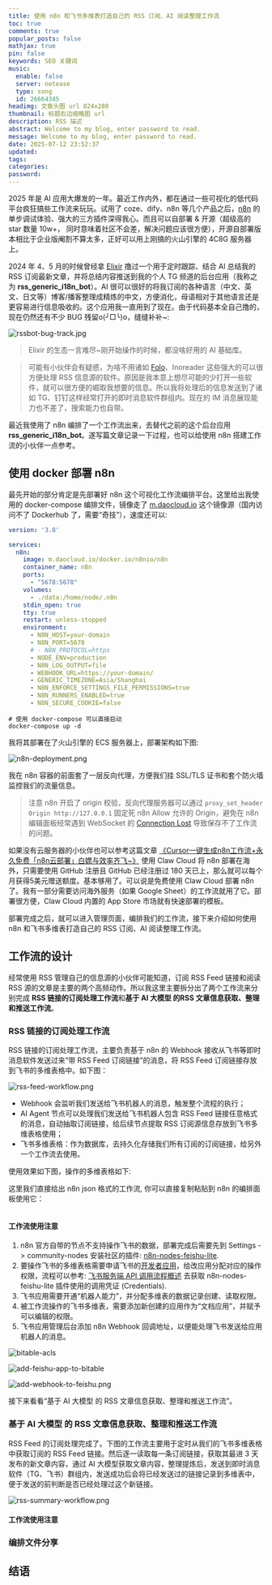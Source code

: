 ```yaml
---
title: 使用 n8n 和飞书多维表打造自己的 RSS 订阅、AI 阅读整理工作流
toc: true
comments: true
popular_posts: false
mathjax: true
pin: false
keywords: SEO 关键词
music:
  enable: false
  server: netease
  type: song
  id: 26664345
headimg: 文章头图 url 824x280
thumbnail: 标题右边缩略图 url
description: RSS 描述
abstract: Welcome to my blog, enter password to read.
message: Welcome to my blog, enter password to read.
date: 2025-07-12 23:52:37
updated:
tags:
categories:
password:
---
```


2025 年是 AI 应用大爆发的一年。最近工作内外，都在通过一些可视化的低代码平台疯狂搞些工作流来玩玩。试用了 coze、dify、n8n 等几个产品之后，[n8n](https://n8n.io/) 的单步调试体验、强大的三方插件深得我心。而且可以自部署 & 开源（超级高的 star 数量 10w+， 同时意味着社区不会差，解决问题应该很方便），开源自部署版本相比于企业版阉割不算太多，正好可以用上刚搞的火山引擎的 4C8G 服务器上。

2024 年 4、5 月的时候曾经拿 [Elixir](https://elixir-lang.org/) 撸过一个用于定时跟踪、结合 AI 总结我的 RSS 订阅最新文章，并将总结内容推送到我的个人 TG 频道的后台应用（我称之为 **rss_generic_i18n_bot**）。AI 很可以很好的将我订阅的各种语言（中文、英文、日文等）博客/播客整理成精炼的中文，方便消化，母语相对于其他语言还是更容易进行信息吸收的。这个应用我一直用到了现在。由于代码基本全自己撸的，现在仍然还有不少 BUG 残留o(╯□╰)o，缝缝补补~:

![rssbot-bug-track.jpg](http://ospy.shan333.cn/blog/n8n_blog_post/rssbot-bug-track.jpg)

> Elixir 的生态一言难尽~刚开始操作的时候，都没啥好用的 AI 基础库。

> 可能有小伙伴会有疑惑，为啥不用诸如 [Folo](https://github.com/RSSNext/Folo)、Inoreader 这些强大的可以很方便处理 RSS 信息源的软件。原因是我本意上想尽可能的少打开一些软件，就可以很方便的崛取我想要的信息。所以我将处理后的信息发送到了诸如 TG、钉钉这样经常打开的即时消息软件群组内。现在的 IM 消息展现能力也不差了，搜索能力也自带。

最近我使用了 n8n 编排了一个工作流出来，去替代之前的这个后台应用 **rss_generic_i18n_bot**。遂写篇文章记录一下过程，也可以给使用 n8n 搭建工作流的小伙伴一点参考。

## 使用 docker 部署 n8n

最先开始的部分肯定是先部署好 n8n 这个可视化工作流编排平台。这里给出我使用的 docker-compose 编排文件，镜像走了 [m.daocloud.io](m.daocloud.io) 这个镜像源（国内访问不了 Dockerhub 了，需要“奇技”），速度还可以:

```yaml
version: '3.8'

services:
  n8n:
    image: m.daocloud.io/docker.io/n8nio/n8n
    container_name: n8n
    ports:
      - "5678:5678"
    volumes:
      - ./data:/home/node/.n8n
    stdin_open: true
    tty: true
    restart: unless-stopped
    environment:
      - N8N_HOST=your-domain
      - N8N_PORT=5678
      # - N8N_PROTOCOL=https
      - NODE_ENV=production
      - N8N_LOG_OUTPUT=file
      - WEBHOOK_URL=https://your-domain/
      - GENERIC_TIMEZONE=Asia/Shanghai
      - N8N_ENFORCE_SETTINGS_FILE_PERMISSIONS=true
      - N8N_RUNNERS_ENABLED=true
      - N8N_SECURE_COOKIE=false
```

```shell
# 使用 docker-compose 可以直接启动
docker-compose up -d
```

我将其部署在了火山引擎的 ECS 服务器上，部署架构如下图:

![n8n-deployment.png](http://ospy.shan333.cn/blog/n8n_blog_post/n8n-deployment.png)

我在 n8n 容器的前面套了一层反向代理，方便我们挂 SSL/TLS 证书和套个防火墙监控我们的流量信息。

> 注意 n8n 开启了 origin 校验，反向代理服务器可以通过 `proxy_set_header Origin http://127.0.0.1` 固定死 n8n Allow 允许的 Origin，避免在 n8n 编辑面板经常遇到 WebSocket 的 [Connection Lost](https://community.n8n.io/t/connection-lost-you-have-a-connection-issue-or-the-server-is-down-n8n-should-reconnect-automatically-once-the-issue-is-resolved/80999) 导致保存不了工作流的问题。


如果没有云服务器的小伙伴也可以参考这篇文章 [《Cursor一键生成n8n工作流+永久免费「n8n云部署」白嫖与效率齐飞~》](https://mp.weixin.qq.com/s/E-WI4fY8cRzFN991_iDTIw) 使用 Claw Cloud 将 n8n 部署在海外，只需要使用 GitHub 注册且 GitHub 已经注册过 180 天已上，那么就可以每个月获得5美元赠送额度。基本够用了。可以说是免费使用 Claw Cloud 部署 n8n 了。我有一部分需要访问海外服务（如果 Google Sheet）的工作流就用了它。部署很方便，Claw Cloud 内置的 App Store 市场就有快速部署的模板。

部署完成之后，就可以进入管理页面，编排我们的工作流，接下来介绍如何使用 n8n 和飞书多维表打造自己的 RSS 订阅、AI 阅读整理工作流。

## 工作流的设计

经常使用 RSS 管理自己的信息源的小伙伴可能知道，订阅 RSS Feed 链接和阅读 RSS 源的文章是主要的两个高频动作。所以我这里主要拆分出了两个工作流来分别完成 **RSS 链接的订阅处理工作流**和**基于 AI 大模型 的RSS 文章信息获取、整理和推送工作流**。

### RSS 链接的订阅处理工作流

RSS 链接的订阅处理工作流，主要负责基于 n8n 的 Webhook 接收从飞书等即时消息软件发送过来“带 RSS Feed 订阅链接”的消息，将 RSS Feed 订阅链接存放到飞书的多维表格中。如下图：

![rss-feed-workflow.png](http://ospy.shan333.cn/blog/n8n_blog_post/rss-feed-workflow.png)

- Webhook 会监听我们发送给飞书机器人的消息，触发整个流程的执行；
- AI Agent 节点可以处理我们发送给飞书机器人包含 RSS Feed 链接任意格式的消息，自动抽取订阅链接，给后续节点提取 RSS 订阅源信息存放到飞书多维表格使用；
- 飞书多维表格：作为数据库，去持久化存储我们所有订阅的订阅链接，给另外一个工作流去使用。

使用效果如下图，操作的多维表格如下:



这里我们直接给出 n8n json 格式的工作流, 你可以直接复制粘贴到 n8n 的编排面板使用它：

```json

```

#### 工作流使用注意

1. n8n 官方自带的节点不支持操作飞书的数据，部署完成后需要先到 Settings -> community-nodes 安装社区的插件: [n8n-nodes-feishu-lite](https://community.n8n.io/t/custom-feishu-node/78169).
2. 要操作飞书的多维表格需要申请飞书的[开发者应用](https://open.feishu.cn/app)，给改应用分配对应的操作权限，流程可以参考: [飞书服务端 API 调用流程概述](https://open.feishu.cn/document/server-docs/api-call-guide/calling-process/overview) 去获取 n8n-nodes-feishu-lite 插件使用的调用凭证 (Credentials).
3. 飞书应用需要开通“机器人能力”，并分配多维表的数据记录创建、读取权限。
4. 被工作流操作的飞书多维表，需要添加新创建的应用作为“文档应用”，并赋予可以编辑的权限。
5. 飞书应用管理后台添加 n8n Webhook 回调地址，以便能处理飞书发送给应用机器人的消息。

![bitable-acls](http://ospy.shan333.cn/blog/n8n_blog_post/bitable-acls.png)

![add-feishu-app-to-bitable](http://ospy.shan333.cn/blog/n8n_blog_post/add-feishu-app-to-bitable.png)

![add-webhook-to-feishu.png](http://ospy.shan333.cn/blog/n8n_blog_post/add-webhook-to-feishu.png)

接下来看看“基于 AI 大模型 的 RSS 文章信息获取、整理和推送工作流”。

### 基于 AI 大模型 的 RSS 文章信息获取、整理和推送工作流

RSS Feed 的订阅处理完成了。下图的工作流主要用于定时从我们的飞书多维表格中获取订阅的 RSS Feed 链接。然后逐一读取每一条订阅链接，获取其最进 3 天发布的新文章内容，通过 AI 大模型获取文章内容，整理提炼后，发送到即时消息软件（TG、飞书）群组内，发送成功后会将已经发送过的链接记录到多维表中，便于发送的前判断是否已经处理过这个新链接。

![rss-summary-workflow.png](http://ospy.shan333.cn/blog/n8n_blog_post/rss-summary-workflow.png)

#### 工作流使用注意

### 编排文件分享


## 结语
